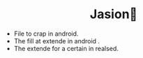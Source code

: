 <h1 align="center">Jasion📝</h1>

- File to crap in android.
- The fill at extende in android .
- The extende for  a certain in realsed.

